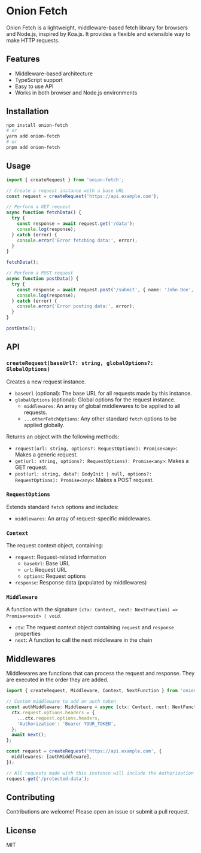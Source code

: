 # Onion Fetch

Onion Fetch is a lightweight, middleware-based fetch library for browsers and Node.js, inspired by Koa.js. It provides a flexible and extensible way to make HTTP requests.

## Features

- Middleware-based architecture
- TypeScript support
- Easy to use API
- Works in both browser and Node.js environments

## Installation

```bash
npm install onion-fetch
# or
yarn add onion-fetch
# or
pnpm add onion-fetch
```

## Usage

```typescript
import { createRequest } from 'onion-fetch';

// Create a request instance with a base URL
const request = createRequest('https://api.example.com');

// Perform a GET request
async function fetchData() {
  try {
    const response = await request.get('/data');
    console.log(response);
  } catch (error) {
    console.error('Error fetching data:', error);
  }
}

fetchData();

// Perform a POST request
async function postData() {
  try {
    const response = await request.post('/submit', { name: 'John Doe', age: 30 });
    console.log(response);
  } catch (error) {
    console.error('Error posting data:', error);
  }
}

postData();
```

## API

### `createRequest(baseUrl?: string, globalOptions?: GlobalOptions)`

Creates a new request instance.

- `baseUrl` (optional): The base URL for all requests made by this instance.
- `globalOptions` (optional): Global options for the request instance.
  - `middlewares`: An array of global middlewares to be applied to all requests.
  - `...otherFetchOptions`: Any other standard `fetch` options to be applied globally.

Returns an object with the following methods:

- `request(url: string, options?: RequestOptions): Promise<any>`: Makes a generic request.
- `get(url: string, options?: RequestOptions): Promise<any>`: Makes a GET request.
- `post(url: string, data?: BodyInit | null, options?: RequestOptions): Promise<any>`: Makes a POST request.

### `RequestOptions`

Extends standard `fetch` options and includes:

- `middlewares`: An array of request-specific middlewares.

### `Context`

The request context object, containing:

- `request`: Request-related information
  - `baseUrl`: Base URL
  - `url`: Request URL
  - `options`: Request options
- `response`: Response data (populated by middlewares)

### `Middleware`

A function with the signature `(ctx: Context, next: NextFunction) => Promise<void> | void`.

- `ctx`: The request context object containing `request` and `response` properties
- `next`: A function to call the next middleware in the chain

## Middlewares

Middlewares are functions that can process the request and response. They are executed in the order they are added.

```typescript
import { createRequest, Middleware, Context, NextFunction } from 'onion-fetch';

// Custom middleware to add an auth token
const authMiddleware: Middleware = async (ctx: Context, next: NextFunction) => {
  ctx.request.options.headers = {
    ...ctx.request.options.headers,
    'Authorization': 'Bearer YOUR_TOKEN',
  };
  await next();
};

const request = createRequest('https://api.example.com', {
  middlewares: [authMiddleware],
});

// All requests made with this instance will include the Authorization header
request.get('/protected-data');
```

## Contributing

Contributions are welcome! Please open an issue or submit a pull request.

## License

MIT